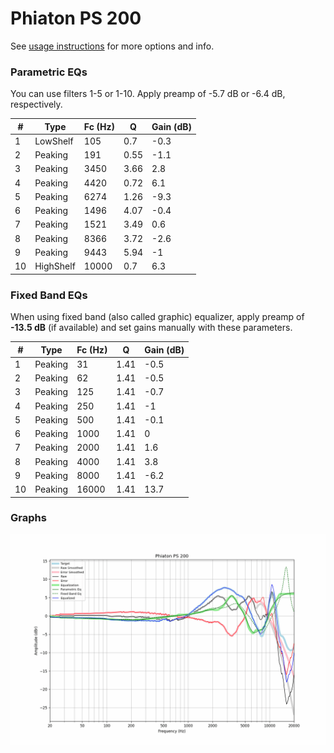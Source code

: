 # Phiaton PS 200
See [usage instructions](https://github.com/jaakkopasanen/AutoEq#usage) for more options and info.

### Parametric EQs
You can use filters 1-5 or 1-10. Apply preamp of -5.7 dB or -6.4 dB, respectively.

|   # | Type      |   Fc (Hz) |    Q |   Gain (dB) |
|-----|-----------|-----------|------|-------------|
|   1 | LowShelf  |       105 | 0.7  |        -0.3 |
|   2 | Peaking   |       191 | 0.55 |        -1.1 |
|   3 | Peaking   |      3450 | 3.66 |         2.8 |
|   4 | Peaking   |      4420 | 0.72 |         6.1 |
|   5 | Peaking   |      6274 | 1.26 |        -9.3 |
|   6 | Peaking   |      1496 | 4.07 |        -0.4 |
|   7 | Peaking   |      1521 | 3.49 |         0.6 |
|   8 | Peaking   |      8366 | 3.72 |        -2.6 |
|   9 | Peaking   |      9443 | 5.94 |        -1   |
|  10 | HighShelf |     10000 | 0.7  |         6.3 |

### Fixed Band EQs
When using fixed band (also called graphic) equalizer, apply preamp of **-13.5 dB** (if available) and set gains manually with these parameters.

|   # | Type    |   Fc (Hz) |    Q |   Gain (dB) |
|-----|---------|-----------|------|-------------|
|   1 | Peaking |        31 | 1.41 |        -0.5 |
|   2 | Peaking |        62 | 1.41 |        -0.5 |
|   3 | Peaking |       125 | 1.41 |        -0.7 |
|   4 | Peaking |       250 | 1.41 |        -1   |
|   5 | Peaking |       500 | 1.41 |        -0.1 |
|   6 | Peaking |      1000 | 1.41 |         0   |
|   7 | Peaking |      2000 | 1.41 |         1.6 |
|   8 | Peaking |      4000 | 1.41 |         3.8 |
|   9 | Peaking |      8000 | 1.41 |        -6.2 |
|  10 | Peaking |     16000 | 1.41 |        13.7 |

### Graphs
![](./Phiaton%20PS%20200.png)
